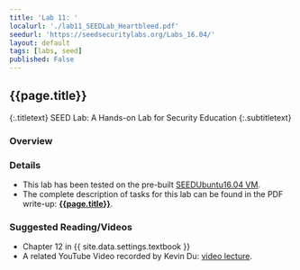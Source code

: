 ```yaml
---
title: 'Lab 11: '
localurl: './lab11_SEEDLab_Heartbleed.pdf'
seedurl: 'https://seedsecuritylabs.org/Labs_16.04/'
layout: default
tags: [labs, seed]
published: False
---
```


## {{page.title}}
{:.titletext}
SEED Lab: A Hands-on Lab for Security Education
{:.subtitletext}

### Overview



### Details

- This lab has been tested on the pre-built [SEEDUbuntu16.04 VM](https://seedsecuritylabs.org/lab_env.html).
- The complete description of tasks for this lab can be found in the PDF write-up: **[{{page.title}}]({{page.localurl}})**.

### Suggested Reading/Videos

- Chapter 12 in {{ site.data.settings.textbook }}
- A related YouTube Video recorded by Kevin Du: [video lecture](https://youtu.be/_P8HCLkDInA).
